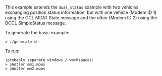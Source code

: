 This example extends the `dual_status` example with two vehicles exchanging position status information, but with one vehicle (Modem ID 1) using the CCL MDAT State message and the other (Modem ID 2) using the DCCL SimpleStatus message.

To generate the basic example:

```
> ./generate.sh
```

To run:

```
(probably separate windows / workspaces)
> pAntler mm1.moos
> pAntler mm2.moos
```

